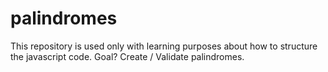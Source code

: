 palindromes
===========

This repository is used only with learning purposes about how to structure the javascript code. Goal? Create / Validate palindromes.
